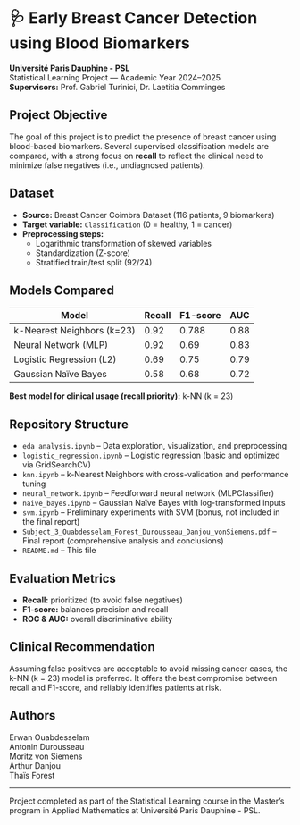 #  🩺 Early Breast Cancer Detection using Blood Biomarkers

**Université Paris Dauphine - PSL**  
Statistical Learning Project — Academic Year 2024–2025  
**Supervisors:** Prof. Gabriel Turinici, Dr. Laetitia Comminges  

## Project Objective

The goal of this project is to predict the presence of breast cancer using blood-based biomarkers. Several supervised classification models are compared, with a strong focus on **recall** to reflect the clinical need to minimize false negatives (i.e., undiagnosed patients).

## Dataset

- **Source:** Breast Cancer Coimbra Dataset (116 patients, 9 biomarkers)
- **Target variable:** `Classification` (0 = healthy, 1 = cancer)
- **Preprocessing steps:**
  - Logarithmic transformation of skewed variables
  - Standardization (Z-score)
  - Stratified train/test split (92/24)

## Models Compared

| Model                        | Recall | F1-score | AUC   |
|-----------------------------|--------|----------|-------|
| k-Nearest Neighbors (k=23)  | 0.92   | 0.788    | 0.88  |
| Neural Network (MLP)        | 0.92   | 0.69     | 0.83  |
| Logistic Regression (L2)    | 0.69   | 0.75     | 0.79  |
| Gaussian Naïve Bayes        | 0.58   | 0.68     | 0.72  |

**Best model for clinical usage (recall priority):** k-NN (k = 23)

## Repository Structure

- `eda_analysis.ipynb` – Data exploration, visualization, and preprocessing
- `logistic_regression.ipynb` – Logistic regression (basic and optimized via GridSearchCV)
- `knn.ipynb` – k-Nearest Neighbors with cross-validation and performance tuning
- `neural_network.ipynb` – Feedforward neural network (MLPClassifier)
- `naive_bayes.ipynb` – Gaussian Naïve Bayes with log-transformed inputs
- `svm.ipynb` – Preliminary experiments with SVM (bonus, not included in the final report)
- `Subject_3_Ouabdesselam_Forest_Durousseau_Danjou_vonSiemens.pdf` – Final report (comprehensive analysis and conclusions)
- `README.md` – This file

## Evaluation Metrics

- **Recall:** prioritized (to avoid false negatives)
- **F1-score:** balances precision and recall
- **ROC & AUC:** overall discriminative ability

## Clinical Recommendation

Assuming false positives are acceptable to avoid missing cancer cases, the k-NN (k = 23) model is preferred. It offers the best compromise between recall and F1-score, and reliably identifies patients at risk.

## Authors

Erwan Ouabdesselam  
Antonin Durousseau  
Moritz von Siemens  
Arthur Danjou  
Thaïs Forest

---

Project completed as part of the Statistical Learning course in the Master’s program in Applied Mathematics at Université Paris Dauphine - PSL.
